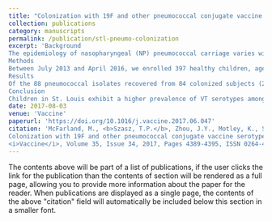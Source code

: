 ```yaml
---
title: "Colonization with 19F and other pneumococcal conjugate vaccine serotypes in children in St. Louis, Missouri, USA"
collection: publications
category: manuscripts
permalink: /publication/stl-pneumo-colonization
excerpt: 'Background
The epidemiology of nasopharyngeal (NP) pneumococcal carriage varies with geography and has changed in response to pneumococcal conjugate vaccine (PCV): a low prevalence (3% or less of colonizing isolates) of colonization by vaccine-type (VT) pneumococcal serotypes after PCV introduction has been reported. The primary goal of this study was to determine the VT serotype prevalence of NP pneumococcal colonization of children residing in the St. Louis, MO, USA metropolitan area following introduction of the 13-valent PCV in 2010. The secondary goal of this study was to identify characteristics associated with NP pneumococcal carriage of any serotype.
Methods
Between July 2013 and April 2016, we enrolled 397 healthy children, aged 0–17 years, who required sedation for procedures or minor surgeries at St. Louis Children’s Hospital. NP swabs were collected after sedation or anesthesia and cultured for pneumococcus. Vaccine records were obtained from primary care providers or from state immunization databases. Parents/guardians completed a questionnaire to provide demographics, past medical history and household characteristics.
Results
Of the 88 pneumococcal isolates recovered from 84 colonized subjects (21.2% of all enrolled subjects; 95% CI 17.2–25.2%), 16 were VT. Eleven isolates were serotype 19F (12.5%), four (4.5%) were 6A and one (1.1%) was 19A. Prevalence of VT among colonizing isolates was thus 18.2% (CI 10.1–26.1%) in our cohort, despite complete PCV vaccination in 87% of colonized children. Factors associated with pneumococcal colonization by any serotype included younger age and daycare attendance.
Conclusion
Children in St. Louis exhibit a higher prevalence of VT serotypes among pneumococcal carriage isolates than has been reported in other areas in the US, demonstrating the necessity of ongoing surveillance of local epidemiology and providing evidence that serotype 19F can remain prevalent in a pediatric population despite high vaccine uptake.'
date: 2017-08-03
venue: 'Vaccine'
paperurl: 'https://doi.org/10.1016/j.vaccine.2017.06.047'
citation: 'McFarland, M., <b>Szasz, T.P.</b>, Zhou, J.Y., Motley, K., Sivapalan, J.S., Isaacson-Schmid, M., Todd, E.M., Hogan, P.G., Fritz, S.A., Burnham, C.D., Hoffmann, S., Morley, S.C.,
Colonization with 19F and other pneumococcal conjugate vaccine serotypes in children in St. Louis, Missouri, USA,
<i>Vaccine</i>, Volume 35, Issue 34, 2017, Pages 4389-4395, ISSN 0264-410X, https://doi.org/10.1016/j.vaccine.2017.06.047.'
---
```


The contents above will be part of a list of publications, if the user clicks the link for the publication than the contents of section will be rendered as a full page, allowing you to provide more information about the paper for the reader. When publications are displayed as a single page, the contents of the above "citation" field will automatically be included below this section in a smaller font.
